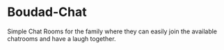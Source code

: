 # Boudad-Chat
Simple Chat Rooms for the family where they can easily join the available chatrooms and have a laugh together.
